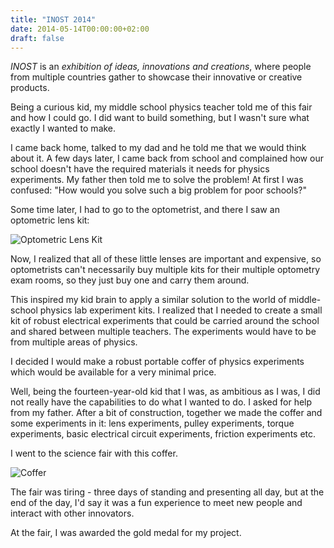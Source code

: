 ```yaml
---
title: "INOST 2014"
date: 2014-05-14T00:00:00+02:00
draft: false
---
```


_INOST_ is an _exhibition of ideas, innovations and creations_, where people
from multiple countries gather to showcase their innovative or creative
products.

Being a curious kid, my middle school physics teacher told me of this fair and
how I could go. I did want to build something, but I wasn't sure what exactly I
wanted to make.

I came back home, talked to my dad and he told me that we would think about it.
A few days later, I came back from school and complained how our school doesn't
have the required materials it needs for physics experiments. My father then
told me to solve the problem! At first I was confused: "How would you solve such
a big problem for poor schools?"

Some time later, I had to go to the optometrist, and there I saw an optometric
lens kit:

![Optometric Lens
Kit](http://www.optometrystudents.com/wp-content/uploads/2013/03/lens-rack-optometry.jpg)

Now, I realized that all of these little lenses are important and expensive, so
optometrists can't necessarily buy multiple kits for their multiple optometry
exam rooms, so they just buy one and carry them around.

This inspired my kid brain to apply a similar solution to the world of
middle-school physics lab experiment kits. I realized that I needed to create a
small kit of robust electrical experiments that could be carried around the
school and shared between multiple teachers. The experiments would have to be
from multiple areas of physics.

I decided I would make a robust portable coffer of physics experiments which
would be available for a very minimal price.

Well, being the fourteen-year-old kid that I was, as ambitious as I was, I did
not really have the capabilities to do what I wanted to do. I asked for help
from my father. After a bit of construction, together we made the coffer and
some experiments in it: lens experiments, pulley experiments, torque
experiments, basic electrical circuit experiments, friction experiments etc.

I went to the science fair with this coffer.

![Coffer](/img/inost2014.jpg)

The fair was tiring - three days of standing and presenting all day, but at the
end of the day, I'd say it was a fun experience to meet new people and interact
with other innovators.

At the fair, I was awarded the gold medal for my project.
